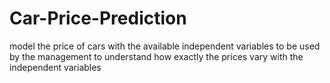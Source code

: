 # Car-Price-Prediction
 model the price of cars with the available independent variables to be used by the management to understand how exactly the prices vary with the independent variables
